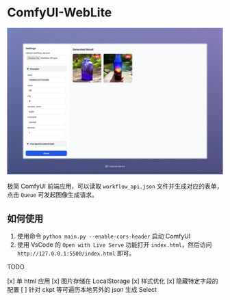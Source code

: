 # ComfyUI-WebLite

![preview](./preview.jpeg)

极简 ComfyUI 前端应用，可以读取 `workflow_api.json` 文件并生成对应的表单，点击 `Queue` 可发起图像生成请求。

## 如何使用

1. 使用命令 `python main.py --enable-cors-header` 启动 ComfyUI
2. 使用 VsCode 的 `Open with Live Serve` 功能打开 `index.html`，然后访问 `http://127.0.0.1:5500/index.html` 即可。

TODO

[x] 单 html 应用
[x] 图片存储在 LocalStorage
[x] 样式优化
[x] 隐藏特定字段的配置
[ ] 针对 ckpt 等可遍历本地另外的 json 生成 Select
